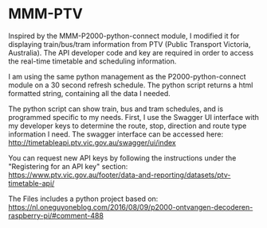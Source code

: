# MMM-PTV
Inspired by the MMM-P2000-python-connect module, I modified it for displaying train/bus/tram
information from PTV (Public Transport Victoria, Australia). The API developer code and key 
are required in order to access the real-time timetable and scheduling information.

I am using the same python management as the P2000-python-connect module on a 30 second refresh
schedule. The python script returns a html formatted string, containing all the data I needed.

The python script can show train, bus and tram schedules, and is programmed specific to my needs.
First, I use the Swagger UI interface with my developer keys to determine the route, stop, direction
 and route type information I need. The swagger interface can be accessed here:
 http://timetableapi.ptv.vic.gov.au/swagger/ui/index

 You can request new API keys by following the instructions under the "Registering for an API key" section:
 https://www.ptv.vic.gov.au/footer/data-and-reporting/datasets/ptv-timetable-api/


The Files includes a python project based on:
https://nl.oneguyoneblog.com/2016/08/09/p2000-ontvangen-decoderen-raspberry-pi/#comment-488

